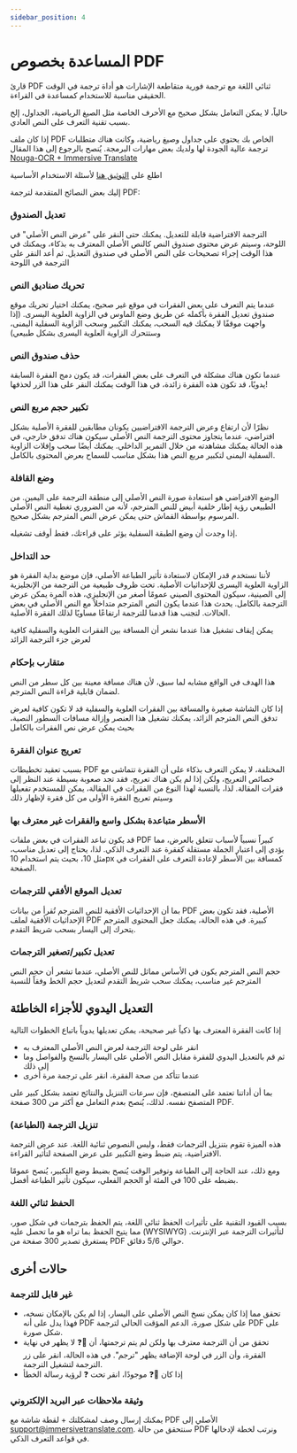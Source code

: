 ```yaml
---
sidebar_position: 4
---
```


# المساعدة بخصوص PDF

قارئ PDF ثنائي اللغة مع ترجمة فورية متقاطعة الإشارات هو أداة ترجمة في الوقت الحقيقي مناسبة للاستخدام كمساعدة في القراءة.

حالياً، لا يمكن التعامل بشكل صحيح مع الأحرف الخاصة مثل الصيغ الرياضية، الجداول، إلخ بسبب تقنية التعرف على النص العادي.

إذا كان ملف PDF الخاص بك يحتوي على جداول وصيغ رياضية، وكانت هناك متطلبات ترجمة عالية الجودة لها ولديك بعض مهارات البرمجة. يُنصح بالرجوع إلى هذا المقال [Nouga-OCR + Immersive Translate](https://app.immersivetranslate.com/pdf-pro/)

اطلع على [التوثيق هنا](/docs/usage/#pdf-file-translation) لأسئلة الاستخدام الأساسية

إليك بعض النصائح المتقدمة لترجمة PDF:
<!--
## تحريك لضبط صندوق الترجمة

![](https://s.immersivetranslate.com/static/official-static/assets/docs/doc-assets/pdf-move.png) -->

### تعديل الصندوق

الترجمة الافتراضية قابلة للتعديل. يمكنك حتى النقر على "عرض النص الأصلي" في اللوحة، وسيتم عرض محتوى صندوق النص كالنص الأصلي المعترف به بذكاء، ويمكنك في هذا الوقت إجراء تصحيحات على النص الأصلي في صندوق التعديل. ثم أعد النقر على الترجمة في اللوحة

### تحريك صناديق النص

عندما يتم التعرف على بعض الفقرات في موقع غير صحيح، يمكنك اختيار تحريك موقع صندوق تعديل الفقرة بأكمله عن طريق وضع الماوس في الزاوية العلوية اليسرى. (إذا واجهت موقفًا لا يمكنك فيه السحب، يمكنك التكبير وسحب الزاوية السفلية اليمنى، وستتحرك الزاوية العلوية اليسرى بشكل طبيعي)

### حذف صندوق النص

عندما تكون هناك مشكلة في التعرف على بعض الفقرات، قد يكون دمج الفقرة السابقة يدويًا، قد تكون هذه الفقرة زائدة، في هذا الوقت يمكنك النقر على هذا الزر لحذفها!

### تكبير حجم مربع النص

نظرًا لأن ارتفاع وعرض الترجمة الافتراضيين يكونان مطابقين للفقرة الأصلية بشكل افتراضي، عندما يتجاوز محتوى الترجمة النص الأصلي سيكون هناك تدفق خارجي، في هذه الحالة يمكنك مشاهدته من خلال التمرير الداخلي. يمكنك أيضًا سحب وإفلات الزاوية السفلية اليمنى لتكبير مربع النص هذا بشكل مناسب للسماح بعرض المحتوى بالكامل.

<!-- 

## أزرار التحكم بالأسلوب

![](https://s.immersivetranslate.com/static/official-static/assets/docs/doc-assets/pdf-control.png) -->

### وضع القافلة

الوضع الافتراضي هو استعادة صورة النص الأصلي إلى منطقة الترجمة على اليمين. من الطبيعي رؤية إطار خلفية أبيض للنص المترجم، لأنه من الضروري تغطية النص الأصلي المرسوم بواسطة القماش حتى يمكن عرض النص المترجم بشكل صحيح.

إذا وجدت أن وضع الطبقة السفلية يؤثر على قراءتك، فقط أوقف تشغيله.

### حد التداخل

لأننا نستخدم قدر الإمكان لاستعادة تأثير الطباعة الأصلي، فإن موضع بداية الفقرة هو الزاوية العلوية اليسرى للإحداثيات الأصلية. تحت ظروف طبيعية من الترجمة من الإنجليزية إلى الصينية، سيكون المحتوى الصيني عمومًا أصغر من الإنجليزي، هذه المرة يمكن عرض الترجمة بالكامل. يحدث هذا عندما يكون النص المترجم متداخلاً مع النص الأصلي في بعض الحالات. لتجنب هذا قدمنا للترجمة ارتفاعًا مساويًا لذلك الفقرة الأصلية.

يمكن إيقاف تشغيل هذا عندما نشعر أن المسافة بين الفقرات العلوية والسفلية كافية لعرض جزء الترجمة الزائد

### متقارب بإحكام

هذا الهدف في الواقع مشابه لما سبق، لأن هناك مسافة معينة بين كل سطر من النص لضمان قابلية قراءة النص المترجم.

إذا كان الشاشة صغيرة والمسافة بين الفقرات العلوية والسفلية قد لا تكون كافية لعرض تدفق النص المترجم الزائد، يمكنك تشغيل هذا العنصر وإزالة مسافات السطور النصية، بحيث يمكن عرض نص الفقرات بالكامل

### تعريج عنوان الفقرة

بسبب تعقيد تخطيطات PDF المختلفة، لا يمكن التعرف بذكاء على أن الفقرة تتماشى مع خصائص التعريج، ولكن إذا لم يكن هناك تعريج، فقد تجد صعوبة بسيطة عند النظر إلى فقرات المقالة. لذا، بالنسبة لهذا النوع من الفقرات في المقالة، يمكن للمستخدم تفعيلها وسيتم تعريج الفقرة الأولى من كل فقرة لإظهار ذلك

### الأسطر متباعدة بشكل واسع والفقرات غير معترف بها

قد يكون تباعد الفقرات في بعض ملفات PDF كبيراً نسبياً لأسباب تتعلق بالعرض، مما يؤدي إلى اعتبار الجملة مستقلة كفقرة عند التعرف الذكي. لذا، يحتاج إلى تعديل مناسب، مثل 10، بحيث يتم استخدام 10px كمسافة بين الأسطر لإعادة التعرف على الفقرات في الصفحة.

### تعديل الموقع الأفقي للترجمات

بما أن الإحداثيات الأفقية للنص المترجم تُقرأ من بيانات PDF الأصلية، فقد تكون بعض الإحداثيات الأفقية لملف PDF كبيرة. في هذه الحالة، يمكنك جعل المحتوى المترجم يتحرك إلى اليسار بسحب شريط التقدم.

### تعديل تكبير/تصغير الترجمات

حجم النص المترجم يكون في الأساس مماثل للنص الأصلي، عندما تشعر أن حجم النص المترجم غير مناسب، يمكنك سحب شريط التقدم لتعديل حجم الخط وفقاً للنسبة

## التعديل اليدوي للأجزاء الخاطئة

إذا كانت الفقرة المعترف بها ذكياً غير صحيحة، يمكن تعديلها يدوياً باتباع الخطوات التالية

- انقر على لوحة الترجمة لعرض النص الأصلي المعترف به
- ثم قم بالتعديل اليدوي للفقرة مقابل النص الأصلي على اليسار بالنسخ والفواصل وما إلى ذلك
- عندما تتأكد من صحة الفقرة، انقر على ترجمة مرة أخرى

<!--

## تنزيل الطباعة

انقر على أيقونة التنزيل في الزاوية العلوية اليمنى

![](https://s.immersivetranslate.com/static/official-static/assets/docs/doc-assets/pdf-download.png) -->

بما أن أداتنا تعتمد على المتصفح، فإن سرعات التنزيل والنتائج تعتمد بشكل كبير على المتصفح نفسه. لذلك، يُنصح بعدم التعامل مع أكثر من 300 صفحة PDF.

### تنزيل الترجمة (الطباعة)

هذه الميزة تقوم بتنزيل الترجمات فقط، وليس النصوص ثنائية اللغة.
عند عرض الترجمة الافتراضية، يتم ضبط وضع التكبير على عرض الصفحة لتأثير القراءة.

ومع ذلك، عند الحاجة إلى الطباعة وتوفير الوقت يُنصح بضبط وضع التكبير، يُنصح عمومًا بضبطه على 100 في المئة أو الحجم الفعلي، سيكون تأثير الطباعة أفضل.

### الحفظ ثنائي اللغة

بسبب القيود التقنية على تأثيرات الحفظ ثنائي اللغة، يتم الحفظ بترجمات في شكل صور، مما يتيح الحفظ بما تراه هو ما تحصل عليه (WYSIWYG) لتأثيرات الترجمة عبر الإنترنت. يستغرق تصدير 300 صفحة من PDF حوالي 5/6 دقائق.

## حالات أخرى

### غير قابل للترجمة

- تحقق مما إذا كان يمكن نسخ النص الأصلي على اليسار، إذا لم يكن بالإمكان نسخه، فهذا يدل على أنه PDF على شكل صورة، الدعم المؤقت الحالي لترجمة PDF على شكل صورة.
- تحقق من أن الترجمة معترف بها ولكن لم يتم ترجمتها، أن 🔄❓ لا يظهر في نهاية الفقرة، وأن الزر في لوحة الإضافة يظهر "ترجم". في هذه الحالة، انقر على زر الترجمة لتشغيل الترجمة.
- إذا كان 🔄❓ موجودًا، انقر تحت ❓ لرؤية رسالة الخطأ

### وثيقة ملاحظات عبر البريد الإلكتروني

يمكنك إرسال وصف لمشكلتك + لقطة شاشة مع PDF الأصلي إلى support@immersivetranslate.com. سنتحقق من حالة PDF ونرتب لخطة لإدخالها في قواعد التعرف الذكي.